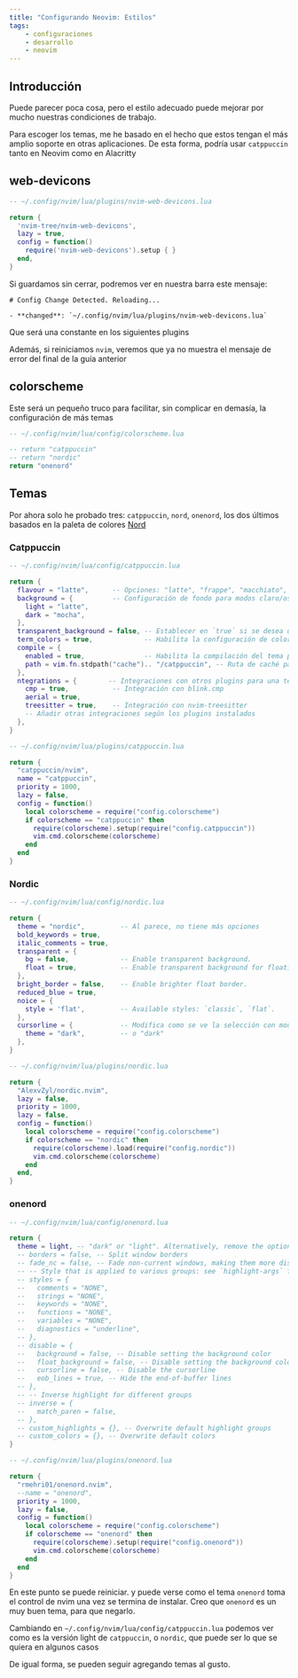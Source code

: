 ```yaml
---
title: "Configurando Neovim: Estilos"
tags:
    - configuraciones
    - desarrollo
    - neovim
---
```


## Introducción
Puede parecer poca cosa, pero el estilo adecuado puede mejorar por mucho nuestras condiciones de trabajo. 

Para escoger los temas, me he basado en el hecho que estos tengan el más amplio soporte en otras aplicaciones. De esta forma, podría usar `catppuccin` tanto en Neovim como en Alacritty

## web-devicons
```lua
-- ~/.config/nvim/lua/plugins/nvim-web-devicons.lua

return {
  'nvim-tree/nvim-web-devicons',
  lazy = true, 
  config = function()
    require('nvim-web-devicons').setup { }
  end,
}

```

Si guardamos sin cerrar, podremos ver en nuestra barra este mensaje:
```
# Config Change Detected. Reloading...

- **changed**: `~/.config/nvim/lua/plugins/nvim-web-devicons.lua`
```

Que será una constante en los siguientes plugins

Además, si reiniciamos `nvim`, veremos que ya no muestra el mensaje de error del final de la guía anterior

## colorscheme
Este será un pequeño truco para facilitar, sin complicar en demasía, la configuración de más temas

```lua
-- ~/.config/nvim/lua/config/colorscheme.lua

-- return "catppuccin"
-- return "nordic"
return "onenord"
```

## Temas
Por ahora solo he probado tres: `catppuccin`, `nord`, `onenord`, los dos últimos basados en la paleta de colores [Nord](https://www.nordtheme.com/)

### Catppuccin
```lua
-- ~/.config/nvim/lua/config/catppuccin.lua

return {
  flavour = "latte",      -- Opciones: "latte", "frappe", "macchiato", "mocha"
  background = {          -- Configuración de fondo para modos claro/oscuro
    light = "latte",
    dark = "mocha",
  },
  transparent_background = false, -- Establecer en `true` si se desea un fondo transparente
  term_colors = true,             -- Habilita la configuración de colores del terminal
  compile = {
    enabled = true,               -- Habilita la compilación del tema para un inicio más rápido
    path = vim.fn.stdpath("cache").. "/catppuccin", -- Ruta de caché para el tema compilado
  },
  ntegrations = {        -- Integraciones con otros plugins para una tematización cohesiva
    cmp = true,           -- Integración con blink.cmp
    aerial = true,
    treesitter = true,    -- Integración con nvim-treesitter
    -- Añadir otras integraciones según los plugins instalados
  },
}
```

```lua
-- ~/.config/nvim/lua/plugins/catppuccin.lua

return {
  "catppuccin/nvim",
  name = "catppuccin",
  priority = 1000,
  lazy = false,
  config = function()
    local colorscheme = require("config.colorscheme")
    if colorscheme == "catppuccin" then
      require(colorscheme).setup(require("config.catppuccin"))
      vim.cmd.colorscheme(colorscheme)
    end
  end
}

```

### Nordic
```lua
-- ~/.config/nvim/lua/config/nordic.lua

return {
  theme = "nordic",         -- Al parece, no tiene más opciones 
  bold_keywords = true,
  italic_comments = true,
  transparent = {
    bg = false,             -- Enable transparent background.
    float = true,           -- Enable transparent background for floating windows.
  },
  bright_border = false,    -- Enable brighter float border.
  reduced_blue = true,
  noice = {
    style = 'flat',         -- Available styles: `classic`, `flat`.
  },
  cursorline = {            -- Modifica como se ve la selección con mouse
    theme = "dark",         -- o "dark"
  },
}
```

```lua
-- ~/.config/nvim/lua/plugins/nordic.lua

return {
  "AlexvZyl/nordic.nvim",
  lazy = false,
  priority = 1000,
  lazy = false,
  config = function()
    local colorscheme = require("config.colorscheme")
    if colorscheme == "nordic" then
      require(colorscheme).load(require("config.nordic"))
      vim.cmd.colorscheme(colorscheme)
    end
  end,
}
```

### onenord
```lua
-- ~/.config/nvim/lua/config/onenord.lua

return {
  theme = light, -- "dark" or "light". Alternatively, remove the option and set vim.o.background instead
  -- borders = false, -- Split window borders
  -- fade_nc = false, -- Fade non-current windows, making them more distinguishable
  -- -- Style that is applied to various groups: see `highlight-args` for options
  -- styles = {
  --   comments = "NONE",
  --   strings = "NONE",
  --   keywords = "NONE",
  --   functions = "NONE",
  --   variables = "NONE",
  --   diagnostics = "underline",
  -- },
  -- disable = {
  --   background = false, -- Disable setting the background color
  --   float_background = false, -- Disable setting the background color for floating windows
  --   cursorline = false, -- Disable the cursorline
  --   eob_lines = true, -- Hide the end-of-buffer lines
  -- },
  -- -- Inverse highlight for different groups
  -- inverse = {
  --   match_paren = false,
  -- },
  -- custom_highlights = {}, -- Overwrite default highlight groups
  -- custom_colors = {}, -- Overwrite default colors
}

```

```lua
-- ~/.config/nvim/lua/plugins/onenord.lua

return {
  "rmehri01/onenord.nvim",
  --name = "onenord",
  priority = 1000,
  lazy = false,
  config = function()
    local colorscheme = require("config.colorscheme")
    if colorscheme == "onenord" then
      require(colorscheme).setup(require("config.onenord"))
      vim.cmd.colorscheme(colorscheme)
    end
  end
}
```

En este punto se puede reiniciar. y puede verse como el tema `onenord` toma el control de nvim una vez se termina de instalar. Creo que `onenord` es un muy buen tema, para que negarlo. 

Cambiando en `~/.config/nvim/lua/config/catppuccin.lua` podemos ver como es la versión light de `catppuccin`, o `nordic`, que puede ser lo que se quiera en algunos casos

De igual forma, se pueden seguir agregando temas al gusto.
